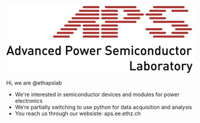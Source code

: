 <img src="aps_logo.png" width="640"/>

Hi, we are @ethapslab
- We're interested in semiconductor devices and modules for power electronics
- We’re partially switching to use python for data acquisition and analysis
- You reach us through our websiste: aps.ee.ethz.ch


<!---
ethapslab/ethapslab is a ✨ special ✨ repository because its `README.md` (this file) appears on your GitHub profile.
You can click the Preview link to take a look at your changes.
--->
